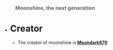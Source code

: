 > ### Moonshine, the next generation

* # Creator
  * The creator of moonshine is **[Moondark876](https://github.com/Moondark876)**
